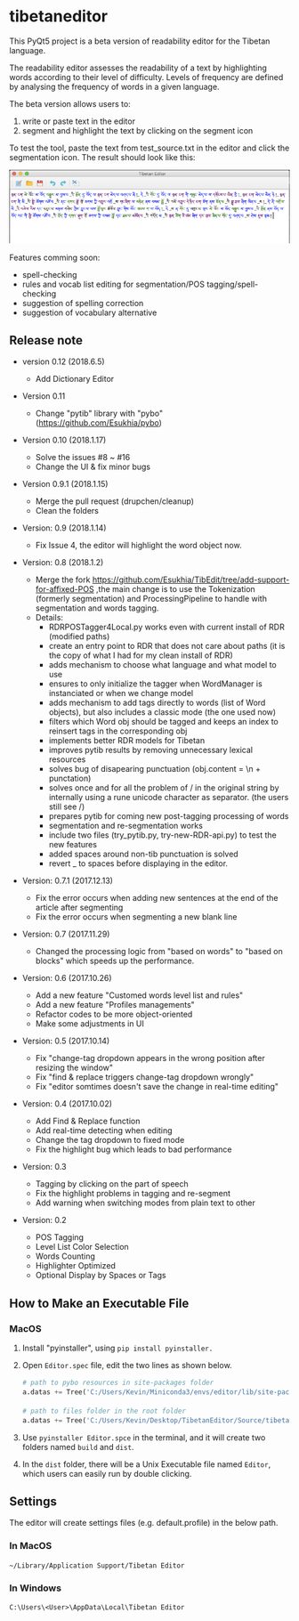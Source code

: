 # tibetaneditor

This PyQt5 project is a beta version of readability editor for the Tibetan language.

The readability editor assesses the readability of a text by highlighting words according to their level of difficulty. Levels of frequency are defined by analysing the frequency of words in a given language.

The beta version allows users to:

1. write or paste text in the editor
2. segment and highlight the text by clicking on the segment icon

To test the tool, paste the text from test_source.txt in the editor and click the segmentation icon. The result should look like this:

![test](tests/test_result.png)

Features comming soon:
- spell-checking
- rules and vocab list editing for segmentation/POS tagging/spell-checking
- suggestion of spelling correction
- suggestion of vocabulary alternative

## Release note

- version 0.12 (2018.6.5)

    * Add Dictionary Editor

- Version 0.11
    
    * Change "pytib" library with "pybo"
      (https://github.com/Esukhia/pybo)

- Version 0.10 (2018.1.17)
    
    * Solve the issues #8 ~ #16  
    * Change the UI & fix minor bugs 


- Version 0.9.1 (2018.1.15)

    * Merge the pull request (drupchen/cleanup)
    * Clean the folders

- Version: 0.9 (2018.1.14)

    * Fix Issue 4, the editor will highlight the word object now.

- Version: 0.8 (2018.1.2)
    
    * Merge the fork https://github.com/Esukhia/TibEdit/tree/add-support-for-affixed-POS ,the main change is to use the Tokenization (formerly segmentation) and ProcessingPipeline to handle with segmentation and words tagging.
    * Details:
        - RDRPOSTagger4Local.py works even with current install of RDR (modified paths)
        - create an entry point to RDR that does not care about paths (it is the copy of what I had for my clean install of RDR)
        - adds mechanism to choose what language and what model to use
        - ensures to only initialize the tagger when WordManager is instanciated or when we change model
        - adds mechanism to add tags directly to words (list of Word objects), but also includes a classic mode (the one used now)
        - filters which Word obj should be tagged and keeps an index to reinsert tags in the corresponding obj
        - implements better RDR models for Tibetan
        - improves pytib results by removing unnecessary lexical resources
        - solves bug of disapearing punctuation (obj.content = \n + punctation)
        - solves once and for all the problem of / in the original string by internally using a rune unicode character as separator. (the users still see /)
        - prepares pytib for coming new post-tagging processing of words
        - segmentation and re-segmentation works
        - include two files (try_pytib.py, try-new-RDR-api.py) to test the new features
        - added spaces around non-tib punctuation is solved
        - revert _ to spaces before displaying in the editor.

- Version: 0.7.1 (2017.12.13)

    * Fix the error occurs when adding new sentences at the end of the article after segmenting
    * Fix the error occurs when segmenting a new blank line

- Version: 0.7 (2017.11.29)

    *  Changed the processing logic from "based on words" to "based on blocks"  which speeds up the performance.

- Version: 0.6 (2017.10.26)
	
	* Add a new feature "Customed words level list and rules"
	* Add a new feature "Profiles managements"
	* Refactor codes to be more object-oriented
	* Make some adjustments in UI
	
- Version: 0.5 (2017.10.14)
	
	* Fix "change-tag dropdown appears in the wrong position after resizing the window"
	* Fix "find & replace triggers change-tag dropdown wrongly"
	* Fix "editor somtimes doesn't save the change in real-time editing"

- Version: 0.4 (2017.10.02)

    * Add Find & Replace function
    * Add real-time detecting when editing
	* Change the tag dropdown to fixed mode
	* Fix the highlight bug which leads to bad performance

- Version: 0.3
    
    * Tagging by clicking on the part of speech
    * Fix the highlight problems in tagging and re-segment
    * Add warning when switching modes from plain text to other

- Version: 0.2
	
	* POS Tagging
	* Level List Color Selection
	* Words Counting
	* Highlighter Optimized
	* Optional Display by Spaces or Tags


## How to Make an Executable File

### MacOS
1. Install "pyinstaller", using `pip install pyinstaller.`
2. Open `Editor.spec` file, edit the two lines as shown below.
   ``` python
   # path to pybo resources in site-packages folder
   a.datas += Tree('C:/Users/Kevin/Miniconda3/envs/editor/lib/site-packages/pybo/resources', prefix='pybo/resources')
   
   # path to files folder in the root folder
   a.datas += Tree('C:/Users/Kevin/Desktop/TibetanEditor/Source/tibetaneditor/files', prefix='files')
   ```
3. Use `pyinstaller Editor.spce` in the terminal, and it will create two folders named `build` and `dist`.

4. In the `dist` folder, there will be a Unix Executable file named `Editor`, which users can easily run by double clicking.


## Settings

The editor will create settings files (e.g. default.profile) in the below path.

### In MacOS
```
~/Library/Application Support/Tibetan Editor
```

### In Windows
```
C:\Users\<User>\AppData\Local\Tibetan Editor
```
